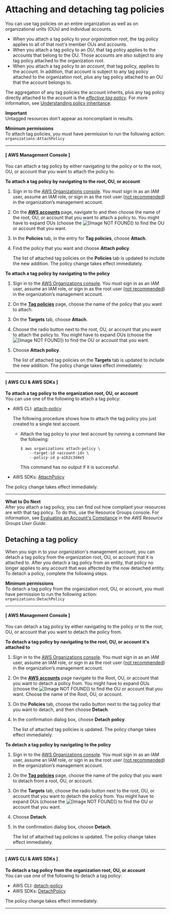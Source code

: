 # Attaching and detaching tag policies<a name="attach-tag-policy"></a>

You can use tag policies on an entire organization as well as on organizational units \(OUs\) and individual accounts\. 
+ When you attach a tag policy to your *organization root*, the tag policy applies to all of that root's member OUs and accounts\.
+ When you attach a tag policy to an *OU*, that tag policy applies to the accounts that belong to the OU\. Those accounts are also subject to any tag policy attached to the organization root\.
+ When you attach a tag policy to an *account*, that tag policy, applies to the account\. In addition, that account is subject to any tag policy attached to the organization root, *plus* any tag policy attached to an OU that the account belongs to\.

The aggregation of any tag policies the account inherits, plus any tag policy directly attached to the account is the [*effective tag policy*](orgs_manage_policies_tag-policies-effective.md)\. For more information, see [Understanding policy inheritance](orgs_manage_policies_inheritance.md)\.

**Important**  
Untagged resources don’t appear as noncompliant in results\.

**Minimum permissions**  
To attach tag policies, you must have permission to run the following action:  
`organizations:AttachPolicy`

------
#### [ AWS Management Console ]

You can attach a tag policy by either navigating to the policy or to the root, OU, or account that you want to attach the policy to\.

**To attach a tag policy by navigating to the root, OU, or account**

1. Sign in to the [AWS Organizations console](https://console.aws.amazon.com/organizations/v2)\. You must sign in as an IAM user, assume an IAM role, or sign in as the root user \([not recommended](https://docs.aws.amazon.com/IAM/latest/UserGuide/best-practices.html#lock-away-credentials)\) in the organization’s management account\. 

1. On the **[AWS accounts](https://console.aws.amazon.com/organizations/v2/home/accounts)** page, navigate to and then choose the name of the root, OU, or account that you want to attach a policy to\. You might have to expand OUs \(choose the ![\[Image NOT FOUND\]](http://docs.aws.amazon.com/organizations/latest/userguide/images/console-expand.png)\) to find the OU or account that you want\.

1. In the **Policies** tab, in the entry for **Tag policies**, choose **Attach**\.

1. Find the policy that you want and choose **Attach policy**\.

   The list of attached tag policies on the **Policies** tab is updated to include the new addition\. The policy change takes effect immediately\.

**To attach a tag policy by navigating to the policy**

1. Sign in to the [AWS Organizations console](https://console.aws.amazon.com/organizations/v2)\. You must sign in as an IAM user, assume an IAM role, or sign in as the root user \([not recommended](https://docs.aws.amazon.com/IAM/latest/UserGuide/best-practices.html#lock-away-credentials)\) in the organization’s management account\. 

1. On the **[Tag policies](https://console.aws.amazon.com/organizations/v2/home/policies/tag-policy)** page, choose the name of the policy that you want to attach\.

1. On the **Targets** tab, choose **Attach**\.

1. Choose the radio button next to the root, OU, or account that you want to attach the policy to\. You might have to expand OUs \(choose the ![\[Image NOT FOUND\]](http://docs.aws.amazon.com/organizations/latest/userguide/images/console-expand.png)\) to find the OU or account that you want\.

1. Choose **Attach policy**\.

   The list of attached tag policies on the **Targets** tab is updated to include the new addition\. The policy change takes effect immediately\.

------
#### [ AWS CLI & AWS SDKs ]

**To attach a tag policy to the organization root, OU, or account**  
You can use one of the following to attach a tag policy:
+ AWS CLI: [attach\-policy](https://docs.aws.amazon.com/cli/latest/reference/organizations/attach-policy.html)

  The following procedure shows how to attach the tag policy you just created to a single test account\.
  + Attach the tag policy to your test account by running a command like the following:

    ```
    $ aws organizations attach-policy \
        --target-id <account-id> \
        --policy-id p-a1b2c3d4e5
    ```

    This command has no output if it is successful\.
+ AWS SDKs: [AttachPolicy](https://docs.aws.amazon.com/organizations/latest/APIReference/API_AttachPolicy.html)

The policy change takes effect immediately\.

------

**What to Do Next**  
After you attach a tag policy, you can find out how compliant your resources are with that tag policy\. To do this, use the Resource Groups console\. For information, see [Evaluating an Account's Compliance](https://docs.aws.amazon.com/ARG/latest/userguide/tag-policies-arg-finding-noncompliant-tags.html#tag-policy-compliance-account) in the *AWS Resource Groups User Guide*\. 

## Detaching a tag policy<a name="detach-tag-policy"></a>

When you sign in to your organization's management account, you can detach a tag policy from the organization root, OU, or account that it is attached to\. After you detach a tag policy from an entity, that policy no longer applies to any account that was affected by the now detached entity\. To detach a policy, complete the following steps\. 

**Minimum permissions**  
To detach a tag policy from the organization root, OU, or account, you must have permission to run the following action:  
`organizations:DetachPolicy`

------
#### [ AWS Management Console ]

You can detach a tag policy by either navigating to the policy or to the root, OU, or account that you want to detach the policy from\.

**To detach a tag policy by navigating to the root, OU, or account it's attached to**

1. Sign in to the [AWS Organizations console](https://console.aws.amazon.com/organizations/v2)\. You must sign in as an IAM user, assume an IAM role, or sign in as the root user \([not recommended](https://docs.aws.amazon.com/IAM/latest/UserGuide/best-practices.html#lock-away-credentials)\) in the organization’s management account\. 

1. On the **[AWS accounts](https://console.aws.amazon.com/organizations/v2/home/accounts)** page navigate to the Root, OU, or account that you want to detach a policy from\. You might have to expand OUs \(choose the ![\[Image NOT FOUND\]](http://docs.aws.amazon.com/organizations/latest/userguide/images/console-expand.png)\) to find the OU or account that you want\. Choose the name of the Root, OU, or account\.

1. On the **Policies** tab, choose the radio button next to the tag policy that you want to detach, and then choose **Detach**\. 

1. In the confirmation dialog box, choose **Detach policy**\.

   The list of attached tag policies is updated\. The policy change takes effect immediately\.

**To detach a tag policy by navigating to the policy**

1. Sign in to the [AWS Organizations console](https://console.aws.amazon.com/organizations/v2)\. You must sign in as an IAM user, assume an IAM role, or sign in as the root user \([not recommended](https://docs.aws.amazon.com/IAM/latest/UserGuide/best-practices.html#lock-away-credentials)\) in the organization’s management account\. 

1. On the **[Tag policies](https://console.aws.amazon.com/organizations/v2/home/policies/tag-policy)** page, choose the name of the policy that you want to detach from a root, OU, or account\.

1. On the **Targets** tab, choose the radio button next to the root, OU, or account that you want to detach the policy from\. You might have to expand OUs \(choose the ![\[Image NOT FOUND\]](http://docs.aws.amazon.com/organizations/latest/userguide/images/console-expand.png)\) to find the OU or account that you want\.

1. Choose **Detach**\.

1. In the confirmation dialog box, choose **Detach**\.

   The list of attached tag policies is updated\. The policy change takes effect immediately\.

------
#### [ AWS CLI & AWS SDKs ]

**To detach a tag policy from the organization root, OU, or account**  
You can use one of the following to detach a tag policy:
+ AWS CLI: [detach\-policy](https://docs.aws.amazon.com/cli/latest/reference/organizations/detach-policy.html)
+ AWS SDKs: [DetachPolicy](https://docs.aws.amazon.com/organizations/latest/APIReference/API_DetachPolicy.html)

The policy change takes effect immediately\.

------